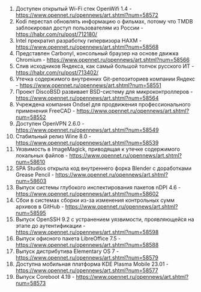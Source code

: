 1. Доступен открытый Wi-Fi стек OpenWifi 1.4 - https://www.opennet.ru/opennews/art.shtml?num=58572
1. Kodi перестал обновлять информацию о фильмах, потому что TMDB заблокировал доступ пользователям из России - https://habr.com/ru/post/712180/
1. Intel прекратил разработку гипервизора HAXM - https://www.opennet.ru/opennews/art.shtml?num=58568
1. Представлен Carbonyl, консольный браузер на основе движка Chromium - https://www.opennet.ru/opennews/art.shtml?num=58566
1. Слив исходников Яндекса, как самый большой толчок русского ИТ - https://habr.com/ru/post/713402/
1. Утечка содержимого внутренних Git-репозиториев компании Яндекс - https://www.opennet.ru/opennews/art.shtml?num=58551
1. Проект DiscoBSD развивает BSD-систему для микроконтроллеров - https://www.opennet.ru/opennews/art.shtml?num=58564
1. Учреждена компания Ondsel для продвижения профессионального применения FreeCAD - https://www.opennet.ru/opennews/art.shtml?num=58552
1. Доступен OpenVPN 2.6.0 - https://www.opennet.ru/opennews/art.shtml?num=58549
1. Стабильный релиз Wine 8.0 - https://www.opennet.ru/opennews/art.shtml?num=58539
1. Уязвимость в ImageMagick, приводящая к утечке содержимого локальных файлов - https://www.opennet.ru/opennews/art.shtml?num=58610
1. SPA Studios открыла код внутреннего форка Blender с доработками Grease Pencil - https://www.opennet.ru/opennews/art.shtml?num=58603
1. Выпуск системы глубокого инспектирования пакетов nDPI 4.6 - https://www.opennet.ru/opennews/art.shtml?num=58602
1. Сбои в системах сборки из-за изменения контрольных сумм архивов в GitHub - https://www.opennet.ru/opennews/art.shtml?num=58595
1. Выпуск OpenSSH 9.2 с устранением уязвимости, проявляющейся на этапе до аутентификации - https://www.opennet.ru/opennews/art.shtml?num=58598
1. Выпуск офисного пакета LibreOffice 7.5 - https://www.opennet.ru/opennews/art.shtml?num=58588
1. Выпуск дистрибутива Elementary OS 7 - https://www.opennet.ru/opennews/art.shtml?num=58579
1. Доступна мобильная платформа KDE Plasma Mobile 23.01 - https://www.opennet.ru/opennews/art.shtml?num=58577
1. Выпуск Coreboot 4.19 - https://www.opennet.ru/opennews/art.shtml?num=58573
